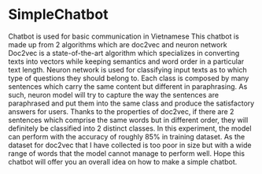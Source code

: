 # SimpleChatbot
Chatbot is used for basic communication in Vietnamese
This chatbot is made up from 2 algorithms which are doc2vec and neuron network
Doc2vec is a state-of-the-art algorithm which specializes in converting texts into vectors while keeping semantics and word order in a particular text length.
Neuron network is used for classifying input texts as to which type of questions they should belong to.
Each class is composed by many sentences which carry the same content but different in paraphrasing. As such, neuron model will try to capture the way the sentences are paraphrased and put them into the same class and produce the satisfactory answers for users. Thanks to the properties of doc2vec, if there are 2 sentences which comprise the same words but in different order, they will definitely be classified into 2 distinct classes. 
In this experiment, the model can perform with the accuracy of roughly 85% in training dataset. As the dataset for doc2vec that I have collected is too poor in size but with a wide range of words that the model cannot manage to perform well.
Hope this chatbot will offer you an overall idea on how to make a simple chatbot.
